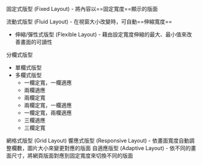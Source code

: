 固定式版型 (Fixed Layout) - 將內容以==固定寬度==顯示的版面

流動式版型 (Fluid Layout) - 在視窗大小改變時，可自動==伸縮寬度==
- 伸縮/彈性式版型 (Flexible Layout) - 藉由設定寬度伸縮的最大、最小值來改善畫面的可讀性

分欄式版型
- 單欄式版型
- 多欄式版型
	- 一欄定寬，一欄適應
	- 兩欄適應
	- 兩欄定寬
	- 兩欄定寬，一欄適應
	- 一欄定寬，兩欄適應
	- 三欄適應
	- 三欄定寬

網格式版型 (Grid Layout)
響應式版型 (Responsive Layout) - 依畫面寬度自動調整欄數，圖片大小來變更對應的版面
自適應版型 (Adaptive Layout) - 依不同的畫面尺寸，將網頁版面對應到固定寬度來切換不同的版面